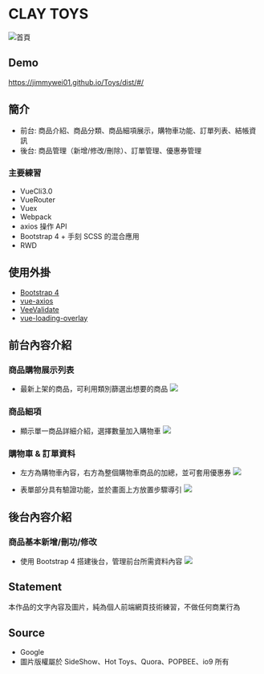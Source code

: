 # CLAY TOYS

![首頁](https://jimmywei01.github.io/Toys/dist/img/demo/demo1.png "首頁畫面")

## Demo
https://jimmywei01.github.io/Toys/dist/#/

## 簡介

+ 前台: 商品介紹、商品分類、商品細項展示，購物車功能、訂單列表、結帳資訊
+ 後台: 商品管理（新增/修改/刪除）、訂單管理、優惠券管理

### 主要練習
+ VueCli3.0
+ VueRouter
+ Vuex
+ Webpack
+ axios 操作 API
+ Bootstrap 4 + 手刻 SCSS 的混合應用
+ RWD

## 使用外掛
+ [Bootstrap 4](https://bootstrap-vue.js.org/docs)
+ [vue-axios](https://www.npmjs.com/package/vue-axios)
+ [VeeValidate](https://baianat.github.io/vee-validate/guide/getting-started.html)
+ [vue-loading-overlay](https://github.com/ankurk91/vue-loading-overlay)

## 前台內容介紹
### 商品購物展示列表
- 最新上架的商品，可利用類別篩選出想要的商品
![](https://jimmywei01.github.io/Toys/dist/img/demo/demo2.png)

### 商品細項
- 顯示單一商品詳細介紹，選擇數量加入購物車
![](https://jimmywei01.github.io/Toys/dist/img/demo/demo3.png)

### 購物車 & 訂單資料
- 左方為購物車內容，右方為整個購物車商品的加總，並可套用優惠券
![](https://jimmywei01.github.io/Toys/dist/img/demo/demo4.png)

- 表單部分具有驗證功能，並於畫面上方放置步驟導引
![](https://jimmywei01.github.io/Toys/dist/img/demo/demo5.png)

## 後台內容介紹
### 商品基本新增/刪功/修改
- 使用 Bootstrap 4 搭建後台，管理前台所需資料內容 
![](https://jimmywei01.github.io/Toys/dist/img/demo/demo6.png)

## Statement
本作品的文字內容及圖片，純為個人前端網頁技術練習，不做任何商業行為

## Source
+ Google
+ 圖片版權屬於 SideShow、Hot Toys、Quora、POPBEE、io9 所有